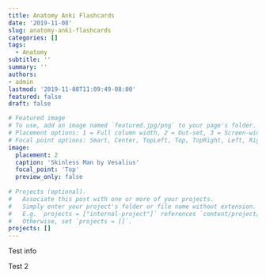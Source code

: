```yaml
---
title: Anatomy Anki Flashcards
date: '2019-11-08'
slug: anatomy-anki-flashcards
categories: []
tags:
  - Anatomy
subtitle: ''
summary: ''
authors:
- admin
lastmod: '2019-11-08T11:09:49-08:00'
featured: false
draft: false

# Featured image
# To use, add an image named `featured.jpg/png` to your page's folder.
# Placement options: 1 = Full column width, 2 = Out-set, 3 = Screen-width
# Focal point options: Smart, Center, TopLeft, Top, TopRight, Left, Right, BottomLeft, Bottom, BottomRight
image:
  placement: 2
  caption: 'Skinless Man by Vesalius'
  focal_point: 'Top'
  preview_only: false
  
# Projects (optional).
#   Associate this post with one or more of your projects.
#   Simply enter your project's folder or file name without extension.
#   E.g. `projects = ["internal-project"]` references `content/project/deep-learning/index.md`.
#   Otherwise, set `projects = []`.
projects: []
---
```


Test info

Test 2
